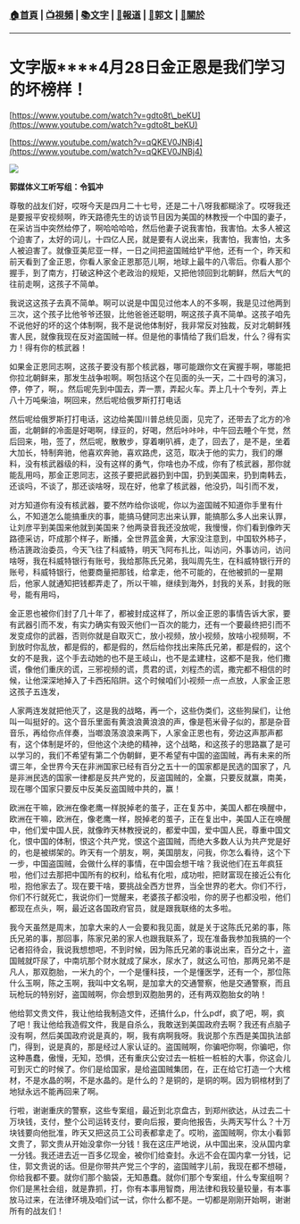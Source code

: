 ###  [:house:首頁](https://github.com/ourhimalayas/home) | [:tv:視頻](https://github.com/ourhimalayas/videos) | [:books:文字](https://github.com/ourhimalayas/txt) | [:newspaper:報道](https://github.com/ourhimalayas/news) | [:eagle:郭文](https://github.com/ourhimalayas/guomedia) | [:pray:關於](https://github.com/ourhimalayas/home/tree/master/about)
---
# **文字版****4月28日金正恩是我们学习的坏榜样！**
  

[https://www.youtube.com/watch?v=gdto8t\_beKU](https://www.youtube.com/watch?v=gdto8t_beKU)
  

[https://www.youtube.com/watch?v=qQKEV0JNBj4](https://www.youtube.com/watch?v=qQKEV0JNBj4)



[![](https://2.bp.blogspot.com/-RN5dF11UrRU/WuVvpXXWfJI/AAAAAAAAAi8/I0qY823xfuEsn71xBJP9nox3Bh0CdGoNACLcBGAs/s400/429-1.PNG)](https://2.bp.blogspot.com/-RN5dF11UrRU/WuVvpXXWfJI/AAAAAAAAAi8/I0qY823xfuEsn71xBJP9nox3Bh0CdGoNACLcBGAs/s1600/429-1.PNG)


  

**郭媒体义工听写组：令狐冲**
  

尊敬的战友们好，哎呀今天是四月二十七号，还是二十八呀我都糊涂了。哎呀我还是要报平安视频啊，昨天路德先生的访谈节目因为美国的林教授一个中国的妻子，在采访当中突然给停了，啊哈哈哈哈，然后他妻子说我害怕，我害怕。太多人被这个迫害了，太好的词儿，十四亿人民，就是要有人说出来，我害怕，我害怕，太多人被迫害了。就像亚美尼亚一样，一日之间把盗国贼给铲平他，还有一个，昨天和前天看到了金正恩，你看人家金正恩那范儿啊，地球上最牛的八零后。你看人那个握手，到了南方，打破这种这个老政治的规矩，又把他领回到北朝鲜，然后大气的往前走啊，这孩子不简单。
  

我说这这孩子去真不简单。啊可以说是中国见过他本人的不多啊，我是见过他两到三次，这个孩子比他爷爷还狠，比他爸爸还聪明，啊这孩子真不简单。这孩子咱先不说他好的坏的这个体制啊，我不是说他体制好，我非常反对独裁，反对北朝鲜残害人民，就像我现在反对盗国贼一样。但是他的事情给了我们启发，什么？得有实力！得有你的核武器！
  

如果金正恩同志啊，这孩子要没有那个核武器，哪可能跟你文在寅握手啊，哪能把你拉北朝鲜来，那发生战争啦啊。啊包括这个在见面的头一天，二十四号的演习，停，停了，啊，。然后呢先到中国去，弄一票，弄起火车。弄上几十个专列，弄上八十万吨柴油，啊回来，然后呢给俄罗斯打打电话
  

然后呢给俄罗斯打打电话，这边给美国川普总统见面，见完了，还带去了北方的冷面，北朝鲜的冷面是好喝啊，绿豆的，好喝，然后咔咔咔，中午回去睡个午觉，然后回来，啪，签了，然后呢，散散步，穿着喇叭裤，走了，回去了，是不是，坐着大加长，特制奔驰，他喜欢奔驰，喜欢路虎，这范，取决于他的实力，我们的爆料，没有核武器级的料，没有这样的勇气，你啥也办不成，你有了核武器，那你就能乱用吗，那金正恩同志，这孩子要把武器扔到中国，扔到美国来，扔到南韩去，还谈吗，不谈了，那还谈啥呀，现在好，他拿了核武器，他没扔，叫引而不发，

对方知道你有没有核武器，要不然咋给你谈呢，你以为盗国贼不知道你手里有什么，不知道怎么能搞重庆的事，能搞马健同志出来认罪，能搞那么多人出来认罪，让刘彦平到美国来他就到美国来？他两录音我还没放呢，我慢慢，你们看到像昨天路德采访，吓成那个样子，断播，全世界蓝金黄，大家没注意到，中国软外柿子，杨洁篪政治委员，今天飞往了科威特，明天飞阿布扎比，叫访问，外事访问，访问啥呀，我在科威特银行有账号，我给那陈氏兄弟，我叫周先生，在科威特银行开的账号，科威特银行，他要商量把那钱，给拿走，他不可能的，在他被抓的一星期后，他家人就通知把钱都弄走了，所以干嘛，继续到海外，封我的关系，封我的账号，能有用吗，
  


  

金正恩也被你们封了几十年了，都被封成这样了，所以金正恩的事情告诉大家，要有武器引而不发，有实力确实有毁灭他们一百次的能力，还有一个要最终把引而不发变成你的武器，否则你就是自取灭亡，放小视频，放小视频，放啥小视频啊，不到放时你乱放，都是假的，都是假的，然后给你找出来陈氏兄弟，都是假的，这个女的不是我，这个手去动她的也不是王岐山，也不是孟建柱，这都不是我，他们撒谎，像他们重庆的谎，三邪视频的谎，贯君的谎，刘程杰的谎，撒完都不相信的时候，让他深深地掉入了卡西拓陷阱。这个时候咱们小视频一点一点放，人家金正恩这孩子五连发，

人家两连发就把他灭了，这是我的战略，再一个，这些伪类们，这些狗屎们，让他叫一叫挺好的。这个音乐里面有黄浪浪黄浪浪的声，像是苞米骨子似的，那是杂音音乐，再给你点伴奏，当啷浪荡浪浪来两下，人家金正恩也有，旁边这声那声都有，这个体制是坏的，但他这个决绝的精神，这个战略，和这孩子的思路赢了是可以学习的，我们不希望有第二个伪朝鲜，更不希望有中国的盗国贼，再有未来的所谓三年，全世界今天在非洲国家已经有百分之五十一的国家都是民选的国家了，凡是非洲民选的国家一律都是反共产党的，反盗国贼的，全赢，只要反就赢，南美，现在哪个国家只要反中反美反盗国贼中共的，赢！
  

欧洲在干嘛，欧洲在像老鹰一样脱掉老的茧子，正在复苏中，美国人都在唤醒中，欧洲在干嘛，欧洲在，像老鹰一样，脱掉老的茧子，正在复出中，美国人正在唤醒中，他们爱中国人民，就像昨天林教授说的，都爱中国，爱中国人民，尊重中国文化，恨中国的体制，恨这个共产党，恨这个盗国贼，而绝大多数人认为共产党是好的，也是被绑架的。昨天有一个朋友，啊，美国朋友，问我，你怎么看待，这个下一步，中国盗国贼，会做什么样的事情，在中国会想干啥？我说他们在五年疯狂啦，他们过去那把中国所有的权利，给私有化啦，成功啦，把财富现在接近公有化啦，抱他家去了。现在要干啥，要挑战全西方世界，当全世界的老大。你们不行，你们不行就死亡，我说你们一觉醒来，老婆孩子都没啦，你的房子也都没啦，他们都现在点头，啊，最近这各国政府官员，就是跟我联络的太多啦。
  

我今天虽然是周末，加拿大来的人一会要和我见面，就是关于这陈氏兄弟的事，陈氏兄弟的事，那回事，陈家兄弟的家人也跟我联系了，现在准备我参加我搞的一个记者招待会，我说我想想吧，不到时候，因为陈氏兄弟的事说出来，百分之十，盗国贼就吓尿了，中南坑那个财水就成了屎水，尿水了，就这么可怕，那两兄弟不是凡人，那双胞胎，一米九的个，一个是懂科技，一个是懂医学，还有一个，那位陈什么玉啊，陈之玉啊，我叫中文名啊，是加拿大的交通警察，他是交通警察，而且玩枪玩的特别好，盗国贼啊，你会想到双胞胎男的，还有两双胞胎女的呐！
  
  

他给郭文贵文件，我让他给我制造文件，还搞什么p，什么pdf，疯了吧，啊，疯了吧！我让他给我造假文件，我是自杀么，我敢送到美国政府去啊？我还有点脑子没有啊，然后美国政府说是真的，啊，我有病啊我呀。我说那个东西是美国执法部门，得到，说是真的，那是经过人家认证的。盗国贼啊，你骗吧你啊，你骗吧，你这种愚蠢，傲慢，无知，恐惧，还有重庆公安过去一桩桩一桩桩的大事，你这会儿可到灭亡的时候了。你们是给国家，是给盗国贼集团，在，正在给它打造一个大棺材，不是水晶的啊，不是水晶的。是什么的？是铜的，是铜的啊。因为铜棺材到了地狱永远不能再回来了啊。

行啦，谢谢重庆的警察，这些专案组，最近到北京盘古，到郑州欲达，从过去二十万块钱，支付，整个公司运转支付，要向后报，要向他报告，头两天写什么？十万块钱要向他批准，昨天又把这员工公司表都拿走了。哎哟，盗国贼啊，你太小看郭文贵了，郭文贵从开始没拿你一分钱！我在这庄严地说，从中国出来，没从国内拿一分钱。我还进去近一百多亿现金，被你们给查封。永远不会在国内拿一分钱，记住，郭文贵说的话。但是你带共产党三个字的，盗国贼字儿前，我现在都不想碰，你给我都不要。就你们那个脑袋，无知愚蠢。就你们那个专案组，什么专案组啊？你们是黑社会组，就是靠抓，打，你有本事用智商，用法律和我较量较量，有本事放马过来，在法律环境及咱们试一试，你什么都不是。一切都是刚刚开始啊，谢谢所有的战友们！
  


<u></u><sub></sub><sup></sup><strike></strike>